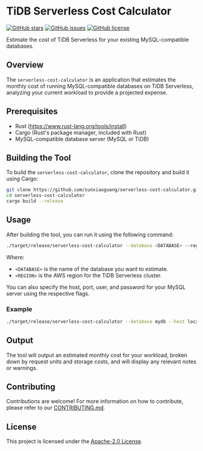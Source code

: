 # TiDB Serverless Cost Calculator

[![GitHub stars](https://img.shields.io/github/stars/sunxiaoguang/serverless-cost-calculator)](https://github.com/sunxiaoguang/serverless-cost-calculator)
[![GitHub issues](https://img.shields.io/github/issues/sunxiaoguang/serverless-cost-calculator)](https://github.com/sunxiaoguang/serverless-cost-calculator/issues)
[![GitHub license](https://img.shields.io/github/license/sunxiaoguang/serverless-cost-calculator)](https://github.com/sunxiaoguang/serverless-cost-calculator/blob/main/LICENSE)

Estimate the cost of TiDB Serverless for your existing MySQL-compatible databases.

## Overview

The `serverless-cost-calculator` is an application that estimates the monthly cost of running MySQL-compatible databases on TiDB Serverless, analyzing your current workload to provide a projected expense.

## Prerequisites

- Rust (https://www.rust-lang.org/tools/install)
- Cargo (Rust's package manager, included with Rust)
- MySQL-compatible database server (MySQL or TiDB)

## Building the Tool

To build the `serverless-cost-calculator`, clone the repository and build it using Cargo:

```sh
git clone https://github.com/sunxiaoguang/serverless-cost-calculator.git
cd serverless-cost-calculator
cargo build --release
```

## Usage

After building the tool, you can run it using the following command:

```sh
./target/release/serverless-cost-calculator --database <DATABASE> --region <REGION>
```

Where:
- `<DATABASE>` is the name of the database you want to estimate.
- `<REGION>` is the AWS region for the TiDB Serverless cluster.

You can also specify the host, port, user, and password for your MySQL server using the respective flags.

### Example

```sh
./target/release/serverless-cost-calculator --database mydb --host localhost --port 3306 --user root --password abcxyz --region us-east-1
```

## Output

The tool will output an estimated monthly cost for your workload, broken down by request units and storage costs, and will display any relevant notes or warnings.

## Contributing

Contributions are welcome! For more information on how to contribute, please refer to our [CONTRIBUTING.md](CONTRIBUTING.md).

## License

This project is licensed under the [Apache-2.0 License](LICENSE).
